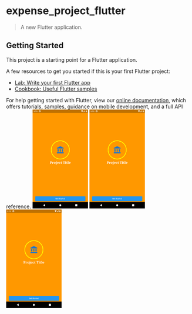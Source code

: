 # expense_project_flutter

> A new Flutter application.

## Getting Started

This project is a starting point for a Flutter application.

A few resources to get you started if this is your first Flutter project:

- [Lab: Write your first Flutter app](https://flutter.dev/docs/get-started/codelab)
- [Cookbook: Useful Flutter samples](https://flutter.dev/docs/cookbook)

For help getting started with Flutter, view our
[online documentation](https://flutter.dev/docs), which offers tutorials,
samples, guidance on mobile development, and a full API reference.
<img src="Screenshot_1607859914.png" width="30%">
<img src="Screenshot_1607859914.png" width="30%">
<img src="Screenshot_1607859914.png" width="30%">
